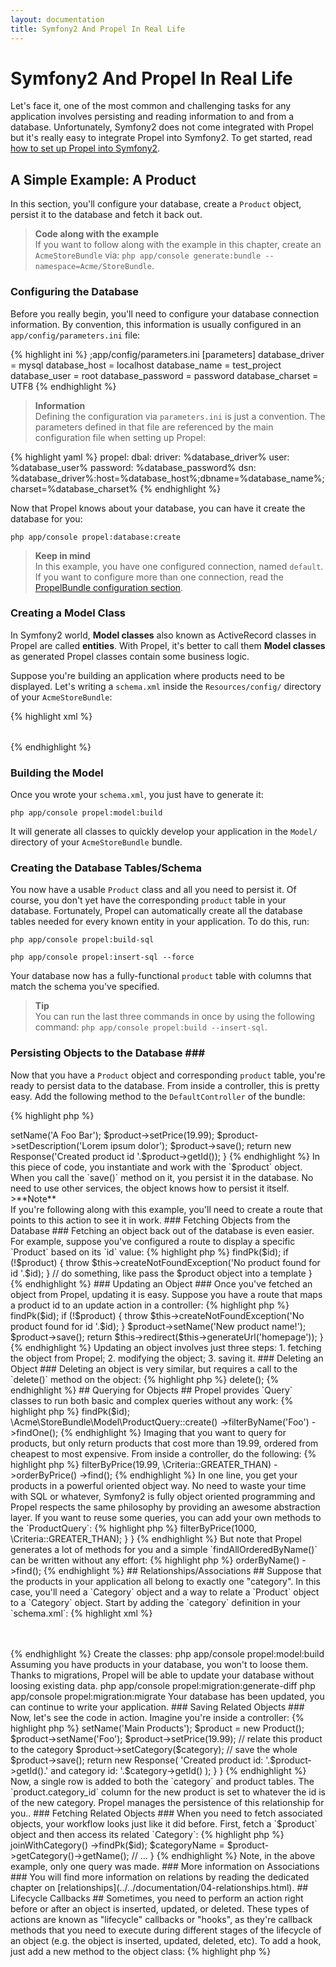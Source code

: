 ```yaml
---
layout: documentation
title: Symfony2 And Propel In Real Life
---
```


# Symfony2 And Propel In Real Life #

Let's face it, one of the most common and challenging tasks for any application involves persisting and reading
information to and from a database. Unfortunately, Symfony2 does not come integrated with Propel but it's really
easy to integrate Propel into Symfony2. To get started, read [how to set up Propel into Symfony2](working-with-symfony2.html#installation).

## A Simple Example: A Product ##

In this section, you'll configure your database, create a `Product` object, persist it to the database and fetch it back out.

>**Code along with the example**<br />If you want to follow along with the example in this chapter, create an `AcmeStoreBundle` via: `php app/console generate:bundle --namespace=Acme/StoreBundle`.

### Configuring the Database ###

Before you really begin, you'll need to configure your database connection information.
By convention, this information is usually configured in an `app/config/parameters.ini` file:

{% highlight ini %}
;app/config/parameters.ini
[parameters]
    database_driver   = mysql
    database_host     = localhost
    database_name     = test_project
    database_user     = root
    database_password = password
    database_charset  = UTF8
{% endhighlight %}

>**Information**<br />Defining the configuration via `parameters.ini` is just a convention. The parameters defined in that file are referenced by the main configuration file when setting up Propel:

{% highlight yaml %}
propel:
    dbal:
        driver:     %database_driver%
        user:       %database_user%
        password:   %database_password%
        dsn:        %database_driver%:host=%database_host%;dbname=%database_name%;charset=%database_charset%
{% endhighlight %}

Now that Propel knows about your database, you can have it create the database for you:

    php app/console propel:database:create

>**Keep in mind**<br />In this example, you have one configured connection, named `default`. If you want to configure more than one connection, read the [PropelBundle configuration section](working-with-symfony2.html#project_configuration).

### Creating a Model Class ###

In Symfony2 world, **Model classes** also known as ActiveRecord classes in Propel are called **entities**.
With Propel, it's better to call them **Model classes** as generated Propel classes contain some business logic.

Suppose you're building an application where products need to be displayed. Let's writing a `schema.xml` inside
the `Resources/config/` directory of your `AcmeStoreBundle`:

{% highlight xml %}
<?xml version="1.0" encoding="UTF-8"?>
<database name="default" namespace="Acme\StoreBundle\Model" defaultIdMethod="native">
    <table name="product">
        <column name="id" type="integer" required="true" primaryKey="true" autoIncrement="true" />
        <column name="name" type="varchar" primaryString="1" size="100" />
        <column name="price" type="decimal" />
        <column name="description" type="longvarchar" />
    </table>
</database>
{% endhighlight %}

### Building the Model ###

Once you wrote your `schema.xml`, you just have to generate it:

    php app/console propel:model:build

It will generate all classes to quickly develop your application in the `Model/` directory of your `AcmeStoreBundle` bundle.

### Creating the Database Tables/Schema ###

You now have a usable `Product` class and all you need to persist it. Of course, you don't yet have the corresponding
`product` table in your database.
Fortunately, Propel can automatically create all the database tables needed for every known entity in your application.
To do this, run:

    php app/console propel:build-sql

    php app/console propel:insert-sql --force

Your database now has a fully-functional `product` table with columns that match the schema you've specified.

>**Tip**<br />You can run the last three commands in once by using the following command: `php app/console propel:build --insert-sql`.

### Persisting Objects to the Database ###

Now that you have a `Product` object and corresponding `product` table, you're ready to persist data to the database.
From inside a controller, this is pretty easy. Add the following method to the `DefaultController` of the bundle:

{% highlight php %}
<?php
// src/Acme/StoreBundle/Controller/DefaultController.php
use Acme\StoreBundle\Model\Product;
use Symfony\Component\HttpFoundation\Response;
// ...

public function createAction()
{
    $product = new Product();
    $product->setName('A Foo Bar');
    $product->setPrice(19.99);
    $product->setDescription('Lorem ipsum dolor');

    $product->save();

    return new Response('Created product id '.$product->getId());
}
{% endhighlight %}

In this piece of code, you instantiate and work with the `$product` object. When you call the `save()` method on it, you persist
it in the database. No need to use other services, the object knows how to persist it itself.

>**Note**<br />If you're following along with this example, you'll need to create a route that points to this action to see it in work.

### Fetching Objects from the Database ###

Fetching an object back out of the database is even easier. For example, suppose you've configured a route to display
a specific `Product` based on its `id` value:

{% highlight php %}
<?php

use Acme\StoreBundle\Model\ProductQuery;

public function showAction($id)
{
    $product = ProductQuery::create()
        ->findPk($id);

    if (!$product) {
        throw $this->createNotFoundException('No product found for id '.$id);
    }

    // do something, like pass the $product object into a template
}
{% endhighlight %}

### Updating an Object ###

Once you've fetched an object from Propel, updating it is easy. Suppose you have a route that maps a product id
to an update action in a controller:

{% highlight php %}
<?php

use Acme\StoreBundle\Model\ProductQuery;

public function updateAction($id)
{
    $product = ProductQuery::create()
        ->findPk($id);

    if (!$product) {
        throw $this->createNotFoundException('No product found for id '.$id);
    }

    $product->setName('New product name!');
    $product->save();

    return $this->redirect($this->generateUrl('homepage'));
}
{% endhighlight %}

Updating an object involves just three steps:

1. fetching the object from Propel;
2. modifying the object;
3. saving it.

### Deleting an Object ###

Deleting an object is very similar, but requires a call to the `delete()` method on the object:

{% highlight php %}
<?php

$product->delete();
{% endhighlight %}


## Querying for Objects ##

Propel provides `Query` classes to run both basic and complex queries without any work:

{% highlight php %}
<?php

\Acme\StoreBundle\Model\ProductQuery::create()->findPk($id);

\Acme\StoreBundle\Model\ProductQuery::create()
    ->filterByName('Foo')
    ->findOne();
{% endhighlight %}

Imaging that you want to query for products, but only return products that cost more than 19.99,
ordered from cheapest to most expensive. From inside a controller, do the following:

{% highlight php %}
<?php

$products = \Acme\StoreBundle\Model\ProductQuery::create()
    ->filterByPrice(19.99, \Criteria::GREATER_THAN)
    ->orderByPrice()
    ->find();
{% endhighlight %}

In one line, you get your products in a powerful oriented object way.
No need to waste your time with SQL or whatever, Symfony2 is fully object oriented programming and Propel
respects the same philosophy by providing an awesome abstraction layer.

If you want to reuse some queries, you can add your own methods to the `ProductQuery`:

{% highlight php %}
<?php
// src/Acme/StoreBundle/Model/ProductQuery.php

class ProductQuery extends BaseProductQuery
{
    public function filterByExpensivePrice()
    {
        return $this
            ->filterByPrice(1000, \Criteria::GREATER_THAN);
    }
}
{% endhighlight %}

But note that Propel generates a lot of methods for you and a simple `findAllOrderedByName()` can be written without
any effort:

{% highlight php %}
<?php

\Acme\StoreBundle\Model\ProductQuery::create()
    ->orderByName()
    ->find();
{% endhighlight %}


## Relationships/Associations ##

Suppose that the products in your application all belong to exactly one "category". In this case,
you'll need a `Category` object and a way to relate a `Product` object to a `Category` object.

Start by adding the `category` definition in your `schema.xml`:

{% highlight xml %}
<database name="default" namespace="Acme\StoreBundle\Model" defaultIdMethod="native">
    <table name="product">
        <column name="id" type="integer" required="true" primaryKey="true" autoIncrement="true" />
        <column name="name" type="varchar" primaryString="1" size="100" />
        <column name="price" type="decimal" />
        <column name="description" type="longvarchar" />

        <column name="category_id" type="integer" />
        <foreign-key foreignTable="category">
            <reference local="category_id" foreign="id" />
        </foreign-key>
    </table>

    <table name="category">
        <column name="id" type="integer" required="true" primaryKey="true" autoIncrement="true" />
        <column name="name" type="varchar" primaryString="1" size="100" />
   </table>
</database>
{% endhighlight %}

Create the classes:

    php app/console propel:model:build

Assuming you have products in your database, you won't to loose them. Thanks to migrations, Propel will
be able to update your database without loosing existing data.

    php app/console propel:migration:generate-diff

    php app/console propel:migration:migrate

Your database has been updated, you can continue to write your application.

### Saving Related Objects ###

Now, let's see the code in action. Imagine you're inside a controller:

{% highlight php %}
<?php
// ...
use Acme\StoreBundle\Model\Category;
use Acme\StoreBundle\Model\Product;
use Symfony\Component\HttpFoundation\Response;
// ...

class DefaultController extends Controller
{
    public function createProductAction()
    {
        $category = new Category();
        $category->setName('Main Products');

        $product = new Product();
        $product->setName('Foo');
        $product->setPrice(19.99);
        // relate this product to the category
        $product->setCategory($category);

        // save the whole
        $product->save();

        return new Response(
            'Created product id: '.$product->getId().' and category id: '.$category->getId()
        );
    }
}
{% endhighlight %}

Now, a single row is added to both the `category` and product tables. The `product.category_id` column for the
new product is set to whatever the id is of the new category. Propel manages the persistence of this relationship for you..

### Fetching Related Objects ###

When you need to fetch associated objects, your workflow looks just like it did before.
First, fetch a `$product` object and then access its related `Category`:

{% highlight php %}
<?php
// ...
use Acme\StoreBundle\Model\ProductQuery;

public function showAction($id)
{
    $product = ProductQuery::create()
        ->joinWithCategory()
        ->findPk($id);

    $categoryName = $product->getCategory()->getName();

    // ...
}
{% endhighlight %}

Note, in the above example, only one query was made.


### More information on Associations ###

You will find more information on relations by reading the dedicated chapter on [relationships](../../documentation/04-relationships.html).


## Lifecycle Callbacks ##

Sometimes, you need to perform an action right before or after an object is inserted, updated, or deleted.
These types of actions are known as "lifecycle" callbacks or "hooks", as they're callback methods that you need
to execute during different stages of the lifecycle of an object (e.g. the object is inserted, updated, deleted, etc).

To add a hook, just add a new method to the object class:

{% highlight php %}
<?php
// src/Acme/StoreBundle/Model/Product.php

// ...

class Product extends BaseProduct
{
    public function preInsert(\PropelPDO $con = null)
    {
        // do something before the object is inserted
    }
}
{% endhighlight %}

Propel provides the following hooks:

* `preInsert()` code executed before insertion of a new object
* `postInsert()` code executed after insertion of a new object
* `preUpdate()` code executed before update of an existing object
* `postUpdate()` code executed after update of an existing object
* `preSave()` code executed before saving an object (new or existing)
* `postSave()` code executed after saving an object (new or existing)
* `preDelete()` code executed before deleting an object
* `postDelete()` code executed after deleting an object


## Behaviors ##

All bundled behaviors in Propel are working with Symfony2. To get more information about how to use Propel behaviors,
look at the [behaviors reference section](http://www.propelorm.org/documentation/#behaviors_reference).


## Commands ##

You should read the dedicated section for [Propel commands in Symfony2](working-with-symfony2#commands).


## Summary ##

This documentation is quite similar with the [official Symfony2 Model chapter](http://symfony.com/doc/current/book/doctrine.html).
It shows you that Propel is well integrated into Symfony2 and it really works. All you can do with Propel is possible in Symfony2.
